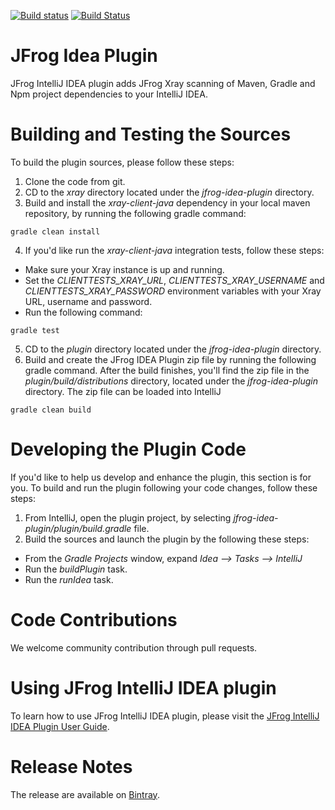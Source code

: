 [![Build status](https://ci.appveyor.com/api/projects/status/gaealctljsu6o8m9?svg=true)](https://ci.appveyor.com/project/yahavi/jfrog-idea-plugin-ex7t3) [![Build Status](https://travis-ci.org/jfrog/jfrog-idea-plugin.svg?branch=master)](https://travis-ci.org/jfrog/jfrog-idea-plugin)
# JFrog Idea Plugin 

JFrog IntelliJ IDEA plugin adds JFrog Xray scanning of Maven, Gradle and Npm project dependencies to your IntelliJ IDEA.

# Building and Testing the Sources

To build the plugin sources, please follow these steps:
1. Clone the code from git.
2. CD to the *xray* directory located under the *jfrog-idea-plugin* directory.
3. Build and install the *xray-client-java* dependency in your local maven repository, by running the following gradle command:
```
gradle clean install
```
4. If you'd like run the *xray-client-java* integration tests, follow these steps:
* Make sure your Xray instance is up and running.
* Set the *CLIENTTESTS_XRAY_URL*, *CLIENTTESTS_XRAY_USERNAME* and *CLIENTTESTS_XRAY_PASSWORD* environment variables with your Xray URL, username and password.
* Run the following command:
```
gradle test
```
5. CD to the *plugin* directory located under the *jfrog-idea-plugin* directory.
6. Build and create the JFrog IDEA Plugin zip file by running the following gradle command.
After the build finishes, you'll find the zip file in the *plugin/build/distributions* directory, located under the *jfrog-idea-plugin* directory.
The zip file can be loaded into IntelliJ

```
gradle clean build
```

# Developing the Plugin Code
If you'd like to help us develop and enhance the plugin, this section is for you.
To build and run the plugin following your code changes, follow these steps:

1. From IntelliJ, open the plugin project, by selecting *jfrog-idea-plugin/plugin/build.gradle* file.
2. Build the sources and launch the plugin by the following these steps:
* From the *Gradle Projects* window, expand *Idea --> Tasks -->  IntelliJ*
* Run the *buildPlugin* task.
* Run the *runIdea* task.

# Code Contributions
We welcome community contribution through pull requests.

# Using JFrog IntelliJ IDEA plugin
To learn how to use JFrog IntelliJ IDEA plugin, please visit the [JFrog IntelliJ IDEA Plugin User Guide](https://www.jfrog.com/confluence/display/XRAY/IDE+Integration).

# Release Notes
The release are available on [Bintray](https://bintray.com/jfrog/jfrog-jars/jfrog-idea-plugin#release).
